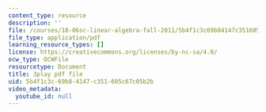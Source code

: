 ```yaml
---
content_type: resource
description: ''
file: /courses/18-06sc-linear-algebra-fall-2011/5b4f1c3c69b84147c351605c67c05b2b_S8DQZjE4V8U.pdf
file_type: application/pdf
learning_resource_types: []
license: https://creativecommons.org/licenses/by-nc-sa/4.0/
ocw_type: OCWFile
resourcetype: Document
title: 3play pdf file
uid: 5b4f1c3c-69b8-4147-c351-605c67c05b2b
video_metadata:
  youtube_id: null
---
```

